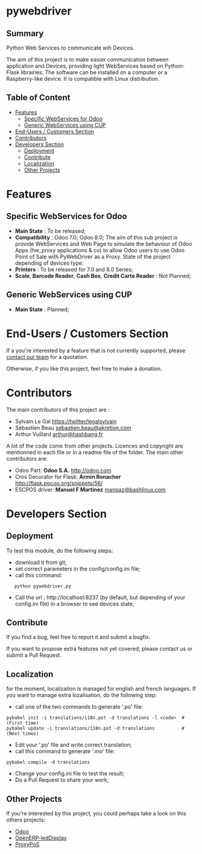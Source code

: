 pywebdriver
===========

Summary
-------
Python Web Services to communicate wih Devices.

The aim of this project is to make easier communication between application and Devices, providing light WebServices based on Python-Flask librairies. The software can be installed on a computer or a Raspberry-like device. It is compatible with Linux distribution.

Table of Content
----------------
* [Features](#features)
  * [Specific WebServices for Odoo](#feature-a)
  * [Generic WebServices using CUP](#feature-b)
* [End-Users / Customers Section](#customers)
* [Contributors](#contributors) 
* [Developers Section](#developers)
  * [Deployment](#deployment)
  * [Contribute](#contribute)
  * [Localization](#localization)
  * [Other Projects](#other-projects)



# <a name="features"></a>Features

## <a name="feature-a"></a>Specific WebServices for Odoo
* **Main State** : To be released;
* **Compatibility** : Odoo 7.0; Odoo 8.0;
The aim of this sub project is provide WebServices and Web Page to simulate the behaviour of Odoo Apps (hw_proxy applications & co) to allow Odoo users to use Odoo Point of Sale with PyWebDriver as a Proxy.
State of the project depending of devices type:
* **Printers** : To be released for 7.0 and 8.0 Series;
* **Scale**, **Barcode Reader**, **Cash Box**, **Credit Carte Reader** : Not Planned;

## <a name="feature-b"></a>Generic WebServices using CUP
* **Main State** : Planned;

# <a name="customers"></a>End-Users / Customers Section
If a you're interested by a feature that is not currently supported, please [contact our team](http://www.akretion.com) for a quotation.

Otherwise, if you like this project, feel free to make a donation.

# <a name="contributors"></a>Contributors
The main contributors of this project are : 
* Sylvain Le Gal <https://twitter/legalsylvain>
* Sébastien Beau <sebastien.beau@akretion.com>
* Arthur Vuillard <arthur@hashbang.fr>

A lot of the code come from other projects. Licences and copyright are mentionned in each file or in a readme file of the folder. The main other contributors are: 
* Odoo Part: **Odoo S.A.** <http://odoo.com>
* Cros Decorator for Flask: **Armin Ronacher** <http://flask.pocoo.org/snippets/56/>
* ESCPOS driver: **Manuel F Martinez** <manpaz@bashlinux.com>

# <a name="developers"></a>Developers Section

## <a name="deployment"></a>Deployment

To test this module, do the following steps: 
* download it from git;
* set correct parameters in the config/config.ini file;
* call this command:
```
   python pywebdriver.py
```
* Call the url : http://localhost:8237 (by default, but depending of your config.ini file) in a browser to see devices state;

## <a name="contribute"></a>Contribute

If you find a bug, feel free to report it and submit a bugfix. 

If you want to propose extra features not yet covered, please contact us or submit a Pull Request.

## <a name="localization"></a>Localization

for the moment, localization is managed for english and french languages. If you want to manage extra lozalisation, do the following step:
* call one of the two commands to generate '.po' file:
```
pybabel init -i translations/i18n.pot -d translations -l <code>  # (First time)
pybabel update -i translations/i18n.pot -d translations          # (Next times)
```
* Edit your '.po' file and write correct translation;
* call this command to generate '.mo' file:

```
pybabel compile -d translations
```
* Change your config.ini file to test the result;
* Do a Pull Request to share your work;

## <a name="other-projects"></a>Other Projects
If you're interested by this project, you could perhaps take a look on this others projects:
* [Odoo](https://github.com/odoo/odoo)
* [OpenERP-ledDisplay](https://github.com/guerrerocarlos/OpenERP-ledDisplay)
* [ProxyPoS](https://github.com/Fedrojesa/ProxyPoS/)

